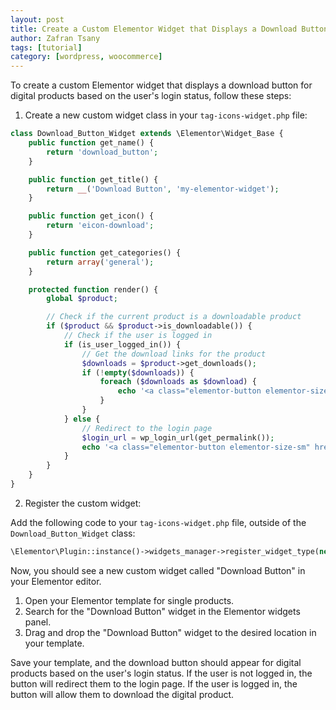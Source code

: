 ```yaml
---
layout: post
title: Create a Custom Elementor Widget that Displays a Download Button for Digital Products
author: Zafran Tsany
tags: [tutorial]
category: [wordpress, woocommerce]
---
```


To create a custom Elementor widget that displays a download button for digital products based on the user's login status, follow these steps:

1. Create a new custom widget class in your `tag-icons-widget.php` file:

```php
class Download_Button_Widget extends \Elementor\Widget_Base {
    public function get_name() {
        return 'download_button';
    }

    public function get_title() {
        return __('Download Button', 'my-elementor-widget');
    }

    public function get_icon() {
        return 'eicon-download';
    }

    public function get_categories() {
        return array('general');
    }

    protected function render() {
        global $product;

        // Check if the current product is a downloadable product
        if ($product && $product->is_downloadable()) {
            // Check if the user is logged in
            if (is_user_logged_in()) {
                // Get the download links for the product
                $downloads = $product->get_downloads();
                if (!empty($downloads)) {
                    foreach ($downloads as $download) {
                        echo '<a class="elementor-button elementor-size-sm" href="' . esc_url($download['file']) . '" download>' . __('Download', 'my-elementor-widget') . '</a>';
                    }
                }
            } else {
                // Redirect to the login page
                $login_url = wp_login_url(get_permalink());
                echo '<a class="elementor-button elementor-size-sm" href="' . esc_url($login_url) . '">' . __('Login to Download', 'my-elementor-widget') . '</a>';
            }
        }
    }
}
```

2. Register the custom widget:

Add the following code to your `tag-icons-widget.php` file, outside of the `Download_Button_Widget` class:

```php
\Elementor\Plugin::instance()->widgets_manager->register_widget_type(new Download_Button_Widget());
```

Now, you should see a new custom widget called "Download Button" in your Elementor editor.

1. Open your Elementor template for single products.
2. Search for the "Download Button" widget in the Elementor widgets panel.
3. Drag and drop the "Download Button" widget to the desired location in your template.

Save your template, and the download button should appear for digital products based on the user's login status. If the user is not logged in, the button will redirect them to the login page. If the user is logged in, the button will allow them to download the digital product.